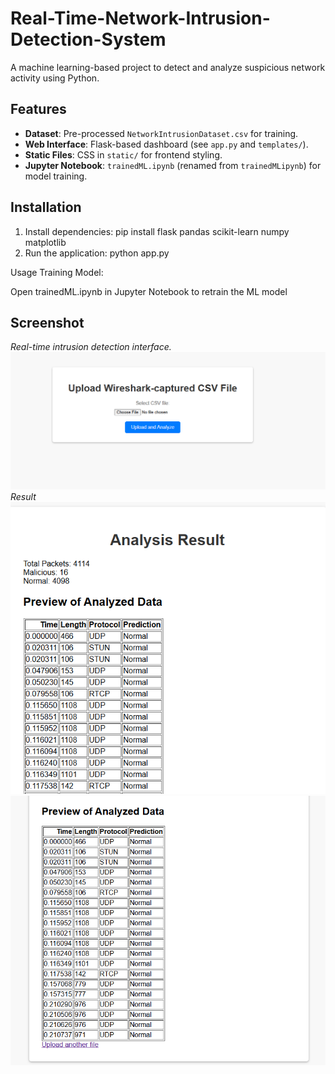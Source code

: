 # Real-Time-Network-Intrusion-Detection-System 

A machine learning-based project to detect and analyze suspicious network activity using Python.  

## Features  
- **Dataset**: Pre-processed `NetworkIntrusionDataset.csv` for training.  
- **Web Interface**: Flask-based dashboard (see `app.py` and `templates/`).  
- **Static Files**: CSS in `static/` for frontend styling.  
- **Jupyter Notebook**: `trainedML.ipynb` (renamed from `trainedMLipynb`) for model training.  

## Installation  

1. Install dependencies:
   pip install flask pandas scikit-learn numpy matplotlib
2. Run the application:
   python app.py

Usage
Training Model:

Open trainedML.ipynb in Jupyter Notebook to retrain the ML model

## Screenshot
*Real-time intrusion detection interface.*  
![Project Demo](images/FrontPage.png)
*Result*
![Project Demo](images/Result_1.png)
![Project Demo](images/Result_2.png)  
